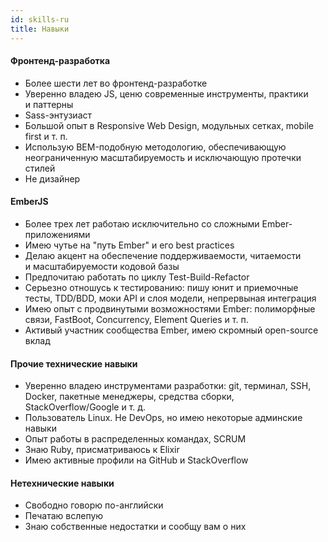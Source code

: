 ```yaml
---
id: skills-ru
title: Навыки
---
```


#### Фронтенд-разработка

* Более шести лет во фронтенд-разработке
* Уверенно владею JS, ценю современные инструменты, практики и паттерны
* Sass-энтузиаст
* Большой опыт в Responsive Web Design, модульных сетках, mobile first и т. п.
* Использую BEM-подобную методологию, обеспечивающую неограниченную масштабируемость и исключающую протечки стилей
* Не дизайнер


#### EmberJS

* Более трех лет работаю исключительно со сложными Ember-приложениями
* Имею чутье на "путь Ember" и его best practices
* Делаю акцент на обеспечение поддерживаемости, читаемости и масштабируемости кодовой базы
* Предпочитаю работать по циклу Test-Build-Refactor
* Серьезно отношусь к тестированию: пишу юнит и приемочные тесты, TDD/BDD, моки API и слоя модели, непрервыная интеграция
* Имею опыт с продвинутыми возможностями Ember: полиморфные связи, FastBoot, Concurrency, Element Queries и т. п.
* Активый участник сообщества Ember, имею скромный open-source вклад


#### Прочие технические навыки

* Уверенно владею инструментами разработки: git, терминал, SSH, Docker, пакетные менеджеры, средства сборки, StackOverflow/Google и т. д.
* Пользователь Linux. Не DevOps, но имею некоторые админские навыки
* Опыт работы в распределенных командах, SCRUM
* Знаю Ruby, присматриваюсь к Elixir
* Имею активные профили на GitHub и StackOverflow


#### Нетехнические навыки

* Свободно говорю по-английски
* Печатаю вслепую
* Знаю собственные недостатки и сообщу вам о них
